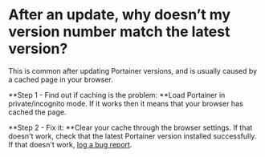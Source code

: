 # After an update, why doesn’t my version number match the latest version?

This is common after updating Portainer versions, and is usually caused by a cached page in your browser.

**Step 1 - Find out if caching is the problem: **Load Portainer in private/incognito mode. If it works then it means that your browser has cached the page.

**Step 2 - Fix it: **Clear your cache through the browser settings. If that doesn't work, check that the latest Portainer version installed successfully. If that doesn't work, [log a bug report](https://github.com/portainer/portainer/issues/new?assignees=\&labels=bug%2Fneed-confirmation%2C+kind%2Fbug\&template=Bug\_report.md\&title=).
